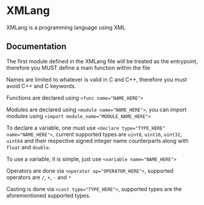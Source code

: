 # XMLang

XMLang is a programming language using XML

## Documentation

The first module defined in the XMLang file will be treated as the entrypoint, therefore you MUST define a main function within the file

Names are limited to whatever is valid in C and C++, therefore you must avoid C++ and C keywords.

Functions are declared using `<func name="NAME_HERE">`

Modules are declared using `<module name="NAME_HERE">`, you can import modules using `<import module_name="MODULE_NAME_HERE">`

To declare a variable, one must use `<declare type="TYPE_HERE" name="NAME_HERE">`, current supported types are `uint8`, `uint16`, `uint32`, `uint64` and their respective signed integer name counterparts along with `float` and `double`.

To use a variable, it is simple, just use `<variable name="NAME_HERE">`

Operators are done via `<operator op="OPERATOR_HERE">`, supported operators are `/`, `+`, `-` and `*`

Casting is done via `<cast type="TYPE_HERE">`, supported types are the aforementioned supported types.